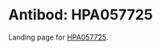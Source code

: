 # Antibod: HPA057725


    


Landing page for [HPA057725](http://www.proteinatlas.org/search/HPA057725).
